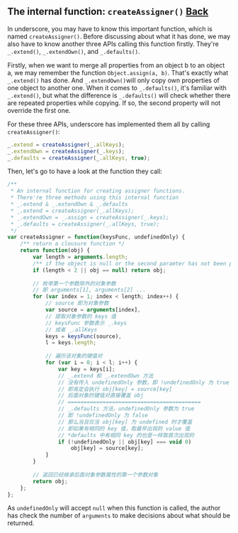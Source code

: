 ## The internal function: `createAssigner()` [Back](./../underscore.md)

In underscore, you may have to know this important function, which is named `createAssigner()`. Before discussing about what it has done, we may also have to know another three APIs calling this function firstly. They're `_.extend()`, `_.extendOwn()`, and `_.defaults()`.

Firstly, when we want to merge all properties from an object b to an object a, we may remember the function `Object.assign(a, b)`. That's exactly what `_.extend()` has done. And `_.extendOwn()`will only copy own properties of one object to another one. When it comes to `_.defaults()`, it's familiar with `_.extend()`, but what the difference is `_.defaults()` will check whether there are repeated properties while copying. If so, the second property will not override the first one.

For these three APIs, underscore has implemented them all by calling `createAssigner()`:

```js
_.extend = createAssigner(_.allKeys);
_.extendOwn = createAssigner(_.keys);
_.defaults = createAssigner(_.allKeys, true);
```

Then, let's go to have a look at the function they call:

```js
/**
 * An internal function for creating assigner functions.
 * There're three methods using this internal function
 * _.extend & _.extendOwn & _.defaults
 * _.extend = createAssigner(_.allKeys);
 * _.extendOwn = _.assign = createAssigner(_.keys);
 * _.defaults = createAssigner(_.allKeys, true);
 */
var createAssigner = function(keysFunc, undefinedOnly) {
    /** return a clousure function */
    return function(obj) {
        var length = arguments.length;
        /** if the object is null or the second paramter has not been provided */
        if (length < 2 || obj == null) return obj;
        
        // 枚举第一个参数除外的对象参数
        // 即 arguments[1], arguments[2] ...
        for (var index = 1; index < length; index++) {
            // source 即为对象参数
            var source = arguments[index],
            // 提取对象参数的 keys 值
            // keysFunc 参数表示 _.keys 
            // 或者 _.allKeys
            keys = keysFunc(source),
            l = keys.length;
            
            // 遍历该对象的键值对
            for (var i = 0; i < l; i++) {
                var key = keys[i];
                // _.extend 和 _.extendOwn 方法
                // 没有传入 undefinedOnly 参数，即 !undefinedOnly 为 true
                // 即肯定会执行 obj[key] = source[key] 
                // 后面对象的键值对直接覆盖 obj
                // ==========================================
                // _.defaults 方法，undefinedOnly 参数为 true
                // 即 !undefinedOnly 为 false
                // 那么当且仅当 obj[key] 为 undefined 时才覆盖
                // 即如果有相同的 key 值，取最早出现的 value 值
                // *defaults 中有相同 key 的也是一样取首次出现的
                if (!undefinedOnly || obj[key] === void 0) 
                    obj[key] = source[key];
            }
        }
        
        // 返回已经继承后面对象参数属性的第一个参数对象
        return obj;
    };
};
```

As `undefinedOnly` will accept `null` when this function is called, the author has check the number of `arguments` to make decisions about what should be returned. 
